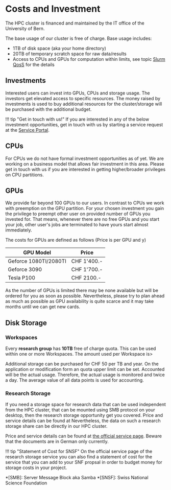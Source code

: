# Costs and Investment

The HPC cluster is financed and maintained by the IT office of the University of Bern.

The base usage of our cluster is free of charge. Base usage includes:

  * 1TB of disk space (aka your home directory)
  * 20TB of temporary scratch space for raw data/results
  * Access to CPUs and GPUs for computation within limits, see
    topic [Slurm QosS](../slurm/partitions.md#qos) for the details

## Investments

Interested users can invest into GPUs, CPUs and storage usage. The investors
get elevated access to specific resources. The money raised by investments is
used to buy additional resources for the cluster/storage will be purchased with
the additional budget.

!!! tip "Get in touch with us!"
    If you are interested in any of the below investment opportunities, get in
    touch with us by starting a service request at the [Service
    Portal](https://serviceportal.unibe.ch/sp).

## CPUs

For CPUs we do not have formal investment opportunities as of yet. We are
working on a business model that allows fair investment in this area. Please
get in touch with us if you are interested in getting higher/broader privileges
on CPU partitions.

## GPUs

We provide far beyond 100 GPUs to our users. In contrast to CPUs we work with
preemption on the GPU partition. For your chosen investment you gain the
privilege to preempt other user on provided number of GPUs you invested for.
That means, whenever there are no free GPUs and you start your job, other
user's jobs are terminated to have yours start almost immediately.

The costs for GPUs are defined as follows (Price is per GPU and y)

GPU Model | Price
---|---
Geforce 1080TI/2080TI | CHF 1'400.-
Geforce 3090 | CHF 1'700.-
Tesla P100 | CHF 2100.-

As the number of GPUs is limited there may be none available but will be
ordered for you as soon as possible. Nevertheless, please try to plan ahead as
much as possible as GPU availability is quite scarce and it may take months
until we can get new cards.

## Disk Storage

### Workspaces

Every **research group** has **10TB** free of charge
quota. This can be used within one or more Workspaces. The amount used per
Workspace is>

Additional storage can be purchased for CHF 50 per TB and year. On the
application or modification form an quota upper limit can be set.
Accounted will be the actual usage. Therefore, the actual usage is monitored
and twice a day. The average value of all data points is used for accounting.

### Research Storage

If you need a storage space for research data that can be used independent from
the HPC cluster, that can be mounted using SMB protocol on your desktop, then
the research storage opportunity get you covered. Price and service details can
be found at Nevertheless, the data on such a research storage share can be
directly in our HPC cluster.

Price and service details can be found at [the official service
page](https://bit.ly/3AwciHA). Beware that the documents are in German only
currently.

!!! tip "Statement of Cost for SNSF"
    On the official service page of the research storage service you can also
    find a statement of cost for the service that you can add to your SNF
    propsal in order to budget money for storage costs in your project.

*[SMB]: Server Message Block aka Samba
*[SNSF]: Swiss National Science Foundation

